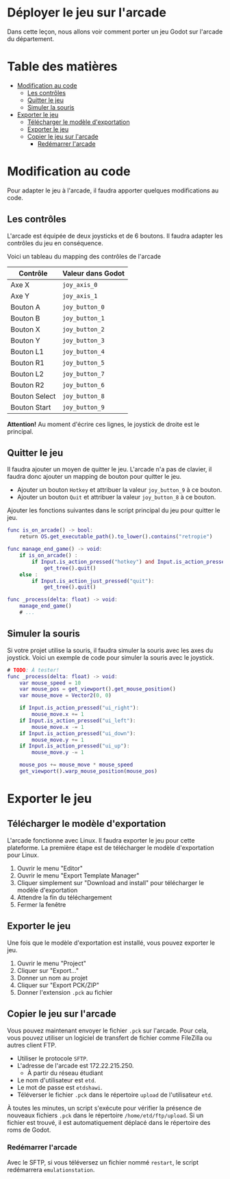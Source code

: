 # Déployer le jeu sur l'arcade <!-- omit in toc -->
Dans cette leçon, nous allons voir comment porter un jeu Godot sur l'arcade du département.

# Table des matières <!-- omit in toc -->
- [Modification au code](#modification-au-code)
  - [Les contrôles](#les-contrôles)
  - [Quitter le jeu](#quitter-le-jeu)
  - [Simuler la souris](#simuler-la-souris)
- [Exporter le jeu](#exporter-le-jeu)
  - [Télécharger le modèle d'exportation](#télécharger-le-modèle-dexportation)
  - [Exporter le jeu](#exporter-le-jeu-1)
  - [Copier le jeu sur l'arcade](#copier-le-jeu-sur-larcade)
    - [Redémarrer l'arcade](#redémarrer-larcade)

# Modification au code
Pour adapter le jeu à l'arcade, il faudra apporter quelques modifications au code.

## Les contrôles
L'arcade est équipée de deux joysticks et de 6 boutons. Il faudra adapter les contrôles du jeu en conséquence.

Voici un tableau du mapping des contrôles de l'arcade

| Contrôle | Valeur dans Godot |
|----------|-------------------|
| Axe X | `joy_axis_0` |
| Axe Y | `joy_axis_1` |
| Bouton A | `joy_button_0` |
| Bouton B | `joy_button_1` |
| Bouton X | `joy_button_2` |
| Bouton Y | `joy_button_3` |
| Bouton L1 | `joy_button_4` |
| Bouton R1 | `joy_button_5` |
| Bouton L2 | `joy_button_7` |
| Bouton R2 | `joy_button_6` |
| Bouton Select | `joy_button_8` |
| Bouton Start | `joy_button_9` |

**Attention!** Au moment d'écrire ces lignes, le joystick de droite est le principal.

## Quitter le jeu
Il faudra ajouter un moyen de quitter le jeu. L'arcade n'a pas de clavier, il faudra donc ajouter un mapping de bouton pour quitter le jeu.

- Ajouter un bouton `Hotkey` et attribuer la valeur `joy_button_9` à ce bouton.
- Ajouter un bouton `Quit` et attribuer la valeur `joy_button_8` à ce bouton. 

Ajouter les fonctions suivantes dans le script principal du jeu pour quitter le jeu.

```gd
func is_on_arcade() -> bool:
	return OS.get_executable_path().to_lower().contains("retropie")

func manage_end_game() -> void:
	if is_on_arcade() :
		if Input.is_action_pressed("hotkey") and Input.is_action_pressed("quit"):
			get_tree().quit()
	else :
		if Input.is_action_just_pressed("quit"):
			get_tree().quit()

func _process(delta: float) -> void:
    manage_end_game()
    # ...
```

## Simuler la souris
Si votre projet utilise la souris, il faudra simuler la souris avec les axes du joystick. Voici un exemple de code pour simuler la souris avec le joystick.

```gd
# TODO: À tester!
func _process(delta: float) -> void:
    var mouse_speed = 10
    var mouse_pos = get_viewport().get_mouse_position()
    var mouse_move = Vector2(0, 0)

    if Input.is_action_pressed("ui_right"):
        mouse_move.x += 1
    if Input.is_action_pressed("ui_left"):
        mouse_move.x -= 1
    if Input.is_action_pressed("ui_down"):
        mouse_move.y += 1
    if Input.is_action_pressed("ui_up"):
        mouse_move.y -= 1

    mouse_pos += mouse_move * mouse_speed
    get_viewport().warp_mouse_position(mouse_pos)
```

# Exporter le jeu

## Télécharger le modèle d'exportation
L'arcade fonctionne avec Linux. Il faudra exporter le jeu pour cette plateforme. La première étape est de télécharger le modèle d'exportation pour Linux.

1. Ouvrir le menu "Editor"
2. Ouvrir le menu "Export Template Manager"
3. Cliquer simplement sur "Download and install" pour télécharger le modèle d'exportation
4. Attendre la fin du téléchargement
5. Fermer la fenêtre

## Exporter le jeu
Une fois que le modèle d'exportation est installé, vous pouvez exporter le jeu.

1. Ouvrir le menu "Project"
2. Cliquer sur "Export..."
3. Donner un nom au projet
4. Cliquer sur "Export PCK/ZIP"
5. Donner l'extension `.pck` au fichier

## Copier le jeu sur l'arcade
Vous pouvez maintenant envoyer le fichier `.pck` sur l'arcade. Pour cela, vous pouvez utiliser un logiciel de transfert de fichier comme FileZilla ou autres client FTP.

- Utiliser le protocole `SFTP`.
- L'adresse de l'arcade est 172.22.215.250.
  - À partir du réseau étudiant
- Le nom d'utilisateur est `etd`.
- Le mot de passe est `etdshawi`.
- Téléverser le fichier `.pck` dans le répertoire `upload` de l'utilisateur `etd`.

À toutes les minutes, un script s'exécute pour vérifier la présence de nouveaux fichiers `.pck` dans le répertoire `/home/etd/ftp/upload`. Si un fichier est trouvé, il est automatiquement déplacé dans le répertoire des roms de Godot.

### Redémarrer l'arcade
Avec le SFTP, si vous téléversez un fichier nommé `restart`, le script redémarrera `emulationstation`.

